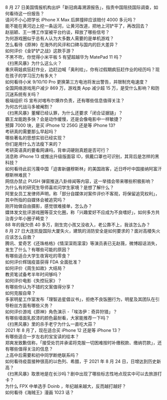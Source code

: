 8 月 27 日美国情报机构出炉「新冠病毒溯源报告」，指责中国阻挠国际调查，如何看待这一份报告？  
请问不小心把学长 iPhone X Max 后屏撞碎应该赔付 4000 多元吗？  
能不能在黄河边上挖一条运河，让黄河改道，把地上河铲平了，再改回去？  
赵丽颖、王一博工作室被平台约谈，释放了哪些信号？  
为何游戏圈似乎总有人认为大多数人需要的是单机游戏？  
怎么看待《原神》在海外的风评和口碑与国内的巨大差异？  
如何评价《金铲铲之战》这款手游？  
不黑不吹，你觉得小米平板 5 有望超越华为 MatePad 11 吗？  
《扫黑风暴》为什么这么火？  
重庆萌娃疯狂赶作业，边赶边喊「奥利给」，你有过假期疯狂赶作业的经历吗？现在孩子的学习压力有多大？  
如何看待小米 9/10/10 Pro 更换第三方电池将发出警告，并限制充电速度？  
全国网络游戏用户减少 869 万，游戏类 App 减少超 15 万，是受什么影响？和防沉迷系统有关吗？  
极端组织 IS 宣布对喀布尔爆炸负责，还有哪些信息值得关注？  
为何古代战马多被阉割？  
《扫黑风暴》董耀已经认罪，为什么还要求「闭合证据链」？  
霸王龙能跑多快？会是动作缓慢，还是会像电影中一样敏捷？  
预算 7000 块，是买 iPhone 12  256G 还是等 iPhone 13?  
考研真的需要那么早起吗？  
哪些著名的思想实验已经实现？  
你们是用什么方法瘦下来的？  
考研英语真的要看网课吗，背单词硬刚真题是否可行？  
消息称 iPhone 13 或推出升级版面容 ID，佩戴口罩也可识别，其背后是怎样的黑科技？  
如何看待此前污蔑中国「迫害新疆穆斯林」的美国政客，近日呼吁中国接纳阿富汗穆斯林难民？  
网信办禁止 PUSH 弹窗推送八卦绯闻等内容，这一举措会带来哪些积极影响？  
为什么有的研究生导师喜欢问学生家境？是想了解什么？  
阿里女员工发律师声明，称「部分自媒体对案件评价不客观，将保留追究权利」，其中所指的自媒体会被追究吗？  
刚开始做自由摄影，感觉很难接单，怎么办？  
媒体发文批评游戏圈等亚文化圈，称「兴趣爱好不应成为不良嗜好」，如何多方共治青少年小圈子畸变？  
88 年的我欠债 40 多万，刚生完小孩又没收入，老公靠不上，我该怎么办？  
8 月 27 日大连凯旋国际大厦失火，建筑的消防安全是如何要求的？面对高楼失火应该怎么自救？  
腾讯、爱奇艺《还珠格格》《情深深雨濛濛》等演员表已无赵薇，微博超话消失，发生了什么？有哪些可能的原因？  
有哪些适合大学生夜宵吃的零食？  
如何评价辉瑞疫苗获得 FDA 全面批准？  
如何评价《周生如故》大结局？  
教资笔试备考半年时间够吗？  
如何评价电影《失控玩家》？  
有哪些你认为不错的文案值得分享？  
如何克服自卑？  
多家明星工作室发布「理智追星倡议书」，拒绝不良饭圈行为，明星及其团队在引导粉丝方面有哪些义务？  
如何评价游戏《原神》角色演示 -「埃洛伊：奇异狩猎」？  
有哪些墙面乳胶漆的颜色最耐看，大家能推荐一下吗？  
《扫黑风暴》里的杀手老宁为什么一直吃大蒜？  
2021 年 8 月了，现在适合买 iPhone 12 还是等 iPhone 13？  
有哪些适合一岁左右的宝宝读的绘本？  
郑爽发致歉信称，「接受处罚并承诺将克服一切困难按时补缴税款、缴纳罚款」，还有哪些值得关注的信息？  
上高中后需要和初中同学断绝联系吗？  
如何看待疫苗接种很高的以色列、希腊，于 2021 年 8 月 24 日，日增达到历史新高？  
《扫黑风暴》取景地是在长沙吗？剧中出现了哪些标志性地点现实中可以去旅游打卡？  
为什么 FPX 中单选手 Doinb ，年纪越来越大，反而越打越好？  
如何看待《海贼王》漫画 1023 话？  
